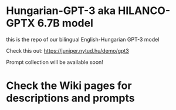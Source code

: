 # Hungarian-GPT-3 aka HILANCO-GPTX 6.7B model
this is the repo of our bilingual English-Hungarian GPT-3 model

Check this out: https://juniper.nytud.hu/demo/gpt3 

Prompt collection will be available soon! 

# Check the Wiki pages for descriptions and prompts
